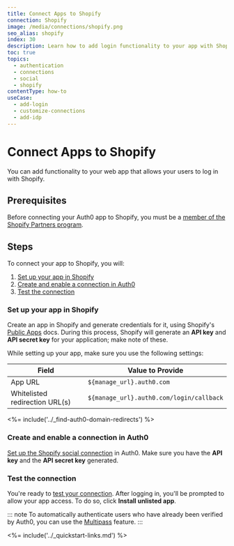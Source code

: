 ```yaml
---
title: Connect Apps to Shopify
connection: Shopify
image: /media/connections/shopify.png
seo_alias: shopify
index: 30
description: Learn how to add login functionality to your app with Shopify. You will need to generate keys, copy these into your Auth0 settings, and enable the connection.
toc: true
topics:
  - authentication
  - connections
  - social
  - shopify
contentType: how-to
useCase:
  - add-login
  - customize-connections
  - add-idp
---
```

# Connect Apps to Shopify

You can add functionality to your web app that allows your users to log in with Shopify. 

## Prerequisites

Before connecting your Auth0 app to Shopify, you must be a [member of the Shopify Partners program](https://www.shopify.com/partners).

## Steps

To connect your app to Shopify, you will:

1. [Set up your app in Shopify](#set-up-your-app-in-shopify)
2. [Create and enable a connection in Auth0](#create-and-enable-a-connection-in-auth0)
3. [Test the connection](#test-the-connection)

### Set up your app in Shopify

Create an app in Shopify and generate credentials for it, using Shopify's [Public Apps](https://help.shopify.com/en/api/getting-started/authentication/public-authentication#generate-credentials-from-your-partner-dashboard) docs. During this process, Shopify will generate an **API key** and **API secret key** for your application; make note of these.

While setting up your app, make sure you use the following settings:

| Field | Value to Provide |
| - | - |
| App URL | `${manage_url}.auth0.com` |
| Whitelisted redirection URL(s) | `${manage_url}.auth0.com/login/callback` |

<%= include('../_find-auth0-domain-redirects') %>

### Create and enable a connection in Auth0

[Set up the Shopify social connection](/dashboard/guides/connections/set-up-connections-social) in Auth0. Make sure you have the **API key** and the **API secret key** generated.

### Test the connection

You're ready to [test your connection](/dashboard/guides/connections/test-connections-social). After logging in, you'll be prompted to allow your app access. To do so, click **Install unlisted app**.

::: note
To automatically authenticate users who have already been verified by Auth0, you can use the [Multipass](https://help.shopify.com/api/reference/multipass) feature.
:::

<%= include('../_quickstart-links.md') %>